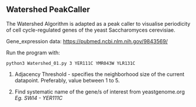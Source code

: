 
## Watershed PeakCaller

The Watershed Algorithm is adapted as a peak caller to visualise periodicity of cell cycle-regulated genes of the yeast Saccharomyces cerevisiae. 

Gene_expression data: https://pubmed.ncbi.nlm.nih.gov/9843569/

  Run the program with:

```python3 Watershed_01.py 3 YER111C YMR043W YLR131C```



 1. Adjacency Threshold - specifies the neighborhood size of the current datapoint.
    Preferably, value between 1 to 5.
    
 2. Find systematic name of the gene/s of interest from yeastgenome.org 
    *Eg.  SWI4 - YER111C* 
